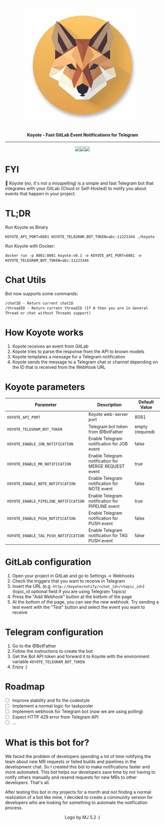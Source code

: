 <p align="center">
  <img src="docs/koyote.jpg" width="400" height="400"/>
</p>

<p align="center"><b>Koyote - Fast GitLab Event Notifications for Telegram</b></p>

<hr>
<p align="center"><img src="https://img.shields.io/badge/Telegram-2CA5E0?style=for-the-badge&logo=telegram&logoColor=white"><img src="https://img.shields.io/badge/GitLab-330F63?style=for-the-badge&logo=gitlab&logoColor=white"><img src="https://img.shields.io/badge/Go-00ADD8?style=for-the-badge&logo=go&logoColor=white"></p>


# FYI
🦊 Koyote (no, it's not a misspelling) is a simple and fast Telegram bot that integrates with your GitLab (Cloud or Self-Hosted) to notify you about events that happen in your project.

# TL;DR
Run Koyote as Binary
```
KOYOTE_API_PORT=8081 KOYOTE_TELEGRAM_BOT_TOKEN=abc:11223344 ./koyote 
```

Run Koyote with Docker:
```
docker run -p 8081:8081 koyote:v0.1 -e KOYOTE_API_PORT=8081 -e KOYOTE_TELEGRAM_BOT_TOKEN=abc:11223344
```

# Chat Utils

Bot now supports some commands:
```
/chatID - Return current chatID
/threadID - Return current threadID (If 0 then you are in General Thread or chat without Threads support)
```

# How Koyote works

1. Koyote receives an event from GitLab
2. Koyote tries to parse the response from the API to known models
3. Koyote templates a message for a Telegram notification
4. Koyote sends the message to a Telegram chat or channel depending on the ID that is received from the WebHook URL

# Koyote parameters

| Parameter                             | Description                                          | Default Value    |
|---------------------------------------|------------------------------------------------------|------------------|
| `KOYOTE_API_PORT`                     | Koyote web-server port                               | 8081             |
| `KOYOTE_TELEGRAM_BOT_TOKEN`           | Telegram bot token from @BotFather                   | empty (required) |
| `KOYOTE_ENABLE_JOB_NOTIFICATION`      | Enable Telegram notification for JOB event           | false            |
| `KOYOTE_ENABLE_MR_NOTIFICATION`       | Enable Telegram notification for MERGE REQUEST event | true             |
| `KOYOTE_ENABLE_NOTE_NOTIFICATION`     | Enable Telegram notification for NOTE event          | false            |
| `KOYOTE_ENABLE_PIPELINE_NOTIFICATION` | Enable Telegram notification for PIPELINE event      | true             |
| `KOYOTE_ENABLE_PUSH_NOTIFICATION`     | Enable Telegram notification for PUSH event          | false            |
| `KOYOTE_ENABLE_TAG_PUSH_NOTIFICATION` | Enable Telegram notification for TAG PUSH event      | false            |

# GitLab configuration

1. Open your project in GitLab and go to Settings -> Webhooks
2. Check the triggers that you want to receive in Telegram
3. Insert the URL (e.g. `http://koyote/notify/<chat_id>/<topic_id>`) (topic_id optional field if you are using Telegram Topics)
4. Press the "Add Webhook" button at the bottom of the page
5. At the bottom of the page, you can see the new webhook. Try sending a test event with the "Test" button and select the event you want to receive

# Telegram configuration
1. Go to the @BotFather
2. Follow the instructions to create the bot
3. Get the Bot API token and forward it to Koyote with the environment variable `KOYOTE_TELEGRAM_BOT_TOKEN`
4. Enjoy :)

# Roadmap
- [ ] Improve stability and fix the codestyle
- [ ] Implement a normal logic for taskpooler
- [ ] Implement webhook for Telegram bot (now we are using polling)
- [ ] Expect HTTP 429 error from Telegram API
- [ ] ...

# What is this bot for?

We faced the problem of developers spending a lot of time notifying the team about new MR requests or failed builds and pipelines in the development chat. So I created this bot to make notifications faster and more automated. This bot helps our developers save time by not having to notify others manually and resend requests for new MRs to other developers. That's all.

After testing this bot in my projects for a month and not finding a normal realization of a bot like mine, I decided to create a community version for developers who are looking for something to automate the notification process.

<p align="center">Logo by MJ 5.2 :)</p>


